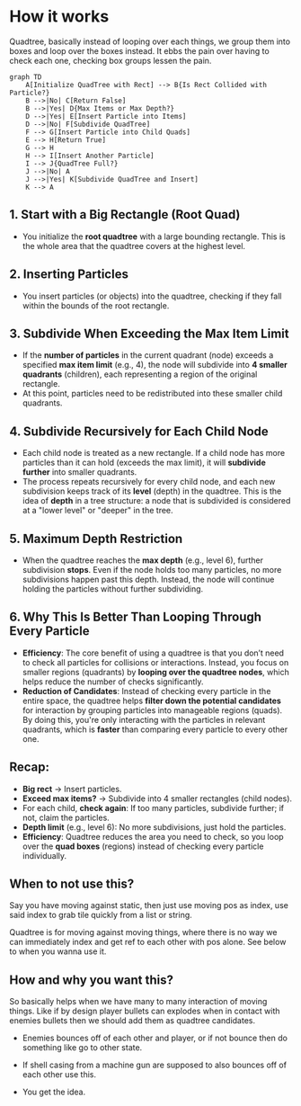 # How it works

Quadtree, basically instead of looping over each things, we group them into boxes and loop over the boxes instead. It ebbs the pain over having to check each one, checking box groups lessen the pain.

```mermaid
graph TD
    A[Initialize QuadTree with Rect] --> B{Is Rect Collided with Particle?}
    B -->|No| C[Return False]
    B -->|Yes| D{Max Items or Max Depth?}
    D -->|Yes| E[Insert Particle into Items]
    D -->|No| F[Subdivide QuadTree]
    F --> G[Insert Particle into Child Quads]
    E --> H[Return True]
    G --> H
    H --> I[Insert Another Particle]
    I --> J{QuadTree Full?}
    J -->|No| A
    J -->|Yes| K[Subdivide QuadTree and Insert]
    K --> A
```

## 1. **Start with a Big Rectangle (Root Quad)**

- You initialize the **root quadtree** with a large bounding rectangle. This is the whole area that the quadtree covers at the highest level.

## 2. **Inserting Particles**

- You insert particles (or objects) into the quadtree, checking if they fall within the bounds of the root rectangle.

## 3. **Subdivide When Exceeding the Max Item Limit**

- If the **number of particles** in the current quadrant (node) exceeds a specified **max item limit** (e.g., 4), the node will subdivide into **4 smaller quadrants** (children), each representing a region of the original rectangle.
- At this point, particles need to be redistributed into these smaller child quadrants.

## 4. **Subdivide Recursively for Each Child Node**

- Each child node is treated as a new rectangle. If a child node has more particles than it can hold (exceeds the max limit), it will **subdivide further** into smaller quadrants.
- The process repeats recursively for every child node, and each new subdivision keeps track of its **level** (depth) in the quadtree. This is the idea of **depth** in a tree structure: a node that is subdivided is considered at a "lower level" or "deeper" in the tree.

## 5. **Maximum Depth Restriction**

- When the quadtree reaches the **max depth** (e.g., level 6), further subdivision **stops**. Even if the node holds too many particles, no more subdivisions happen past this depth. Instead, the node will continue holding the particles without further subdividing.

## 6. **Why This Is Better Than Looping Through Every Particle**

- **Efficiency**: The core benefit of using a quadtree is that you don’t need to check all particles for collisions or interactions. Instead, you focus on smaller regions (quadrants) by **looping over the quadtree nodes**, which helps reduce the number of checks significantly.
- **Reduction of Candidates**: Instead of checking every particle in the entire space, the quadtree helps **filter down the potential candidates** for interaction by grouping particles into manageable regions (quads). By doing this, you're only interacting with the particles in relevant quadrants, which is **faster** than comparing every particle to every other one.

## Recap:

- **Big rect** → Insert particles.
- **Exceed max items?** → Subdivide into 4 smaller rectangles (child nodes).
- For each child, **check again**: If too many particles, subdivide further; if not, claim the particles.
- **Depth limit** (e.g., level 6): No more subdivisions, just hold the particles.
- **Efficiency**: Quadtree reduces the area you need to check, so you loop over the **quad boxes** (regions) instead of checking every particle individually.

## When to not use this?

Say you have moving against static, then just use moving pos as index, use said index to grab tile quickly from a list or string.

Quadtree is for moving against moving things, where there is no way we can immediately index and get ref to each other with pos alone. See below to when you wanna use it.

## How and why you want this?

So basically helps when we have many to many interaction of moving things. Like if by design player bullets can explodes when in contact with enemies bullets then we should add them as quadtree candidates.

- Enemies bounces off of each other and player, or if not bounce then do something like go to other state.

- If shell casing from a machine gun are supposed to also bounces off of each other use this.

- You get the idea.

